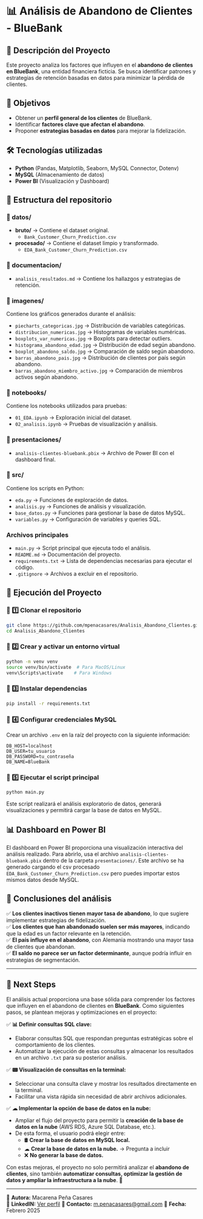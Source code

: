 # 📊 **Análisis de Abandono de Clientes - BlueBank**

## 📌 **Descripción del Proyecto**

Este proyecto analiza los factores que influyen en el **abandono de clientes en BlueBank**, una entidad financiera ficticia. Se busca identificar patrones y estrategias de retención basadas en datos para minimizar la pérdida de clientes.

## 🎯 **Objetivos**

- Obtener un **perfil general de los clientes** de BlueBank.
- Identificar **factores clave que afectan el abandono**.
- Proponer **estrategias basadas en datos** para mejorar la fidelización.

## 🛠 **Tecnologías utilizadas**

- **Python** (Pandas, Matplotlib, Seaborn, MySQL Connector, Dotenv)
- **MySQL** (Almacenamiento de datos)
- **Power BI** (Visualización y Dashboard)

## 📂 **Estructura del repositorio**

### **📁 datos/**

- **bruto/** → Contiene el dataset original.
  - `Bank_Customer_Churn_Prediction.csv`
- **procesado/** → Contiene el dataset limpio y transformado.
  - `EDA_Bank_Customer_Churn_Prediction.csv`

### **📁 documentacion/**

- `analisis_resultados.md` → Contiene los hallazgos y estrategias de retención.

### **📁 imagenes/**

Contiene los gráficos generados durante el análisis:

- `piecharts_categoricas.jpg` → Distribución de variables categóricas.
- `distribucion_numericas.jpg` → Histogramas de variables numéricas.
- `boxplots_var_numericas.jpg` → Boxplots para detectar outliers.
- `histograma_abandono_edad.jpg` → Distribución de edad según abandono.
- `boxplot_abandono_saldo.jpg` → Comparación de saldo según abandono.
- `barras_abandono_pais.jpg` → Distribución de clientes por país según abandono.
- `barras_abandono_miembro_activo.jpg` → Comparación de miembros activos según abandono.

### **📁 notebooks/**

Contiene los notebooks utilizados para pruebas:

- `01_EDA.ipynb` → Exploración inicial del dataset.
- `02_analisis.ipynb` → Pruebas de visualización y análisis.

### **📁 presentaciones/**

- `analisis-clientes-bluebank.pbix` → Archivo de Power BI con el dashboard final.

### **📁 src/**

Contiene los scripts en Python:

- `eda.py` → Funciones de exploración de datos.
- `analisis.py` → Funciones de análisis y visualización.
- `base_datos.py` → Funciones para gestionar la base de datos MySQL.
- `variables.py` → Configuración de variables y queries SQL.

### **Archivos principales**

- `main.py` → Script principal que ejecuta todo el análisis.
- `README.md` → Documentación del proyecto.
- `requirements.txt` → Lista de dependencias necesarias para ejecutar el código.
- `.gitignore` → Archivos a excluir en el repositorio.

## 🚀 **Ejecución del Proyecto**

### 🔹 **1️⃣ Clonar el repositorio**

```bash
git clone https://github.com/mpenacasares/Analisis_Abandono_Clientes.git
cd Analisis_Abandono_Clientes
```

### 🔹 **2️⃣ Crear y activar un entorno virtual**

```bash
python -m venv venv
source venv/bin/activate  # Para MacOS/Linux
venv\Scripts\activate    # Para Windows
```

### 🔹 **3️⃣ Instalar dependencias**

```bash
pip install -r requirements.txt
```

### 🔹 **4️⃣ Configurar credenciales MySQL**

Crear un archivo `.env` en la raíz del proyecto con la siguiente información:

```
DB_HOST=localhost
DB_USER=tu_usuario
DB_PASSWORD=tu_contraseña
DB_NAME=BlueBank
```

### 🔹 **5️⃣ Ejecutar el script principal**

```bash
python main.py
```

Este script realizará el análisis exploratorio de datos, generará visualizaciones y permitirá cargar la base de datos en MySQL.

## 📊 **Dashboard en Power BI**

El dashboard en Power BI proporciona una visualización interactiva del análisis realizado. Para abrirlo, usa el archivo `analisis-clientes-bluebank.pbix` dentro de la carpeta `presentaciones/`. Este archivo se ha generado cargando el csv procesado `EDA_Bank_Customer_Churn_Prediction.csv` pero puedes importar estos mismos datos desde MySQL.

## 📌 **Conclusiones del análisis**

✅ **Los clientes inactivos tienen mayor tasa de abandono**, lo que sugiere implementar estrategias de fidelización.  
✅ **Los clientes que han abandonado suelen ser más mayores**, indicando que la edad es un factor relevante en la retención.  
✅ **El país influye en el abandono**, con Alemania mostrando una mayor tasa de clientes que abandonan.  
✅ **El saldo no parece ser un factor determinante**, aunque podría influir en estrategias de segmentación.

---

## 🚀 **Next Steps**

El análisis actual proporciona una base sólida para comprender los factores que influyen en el abandono de clientes en **BlueBank**. Como siguientes pasos, se plantean mejoras y optimizaciones en el proyecto:

✅ **📊 Definir consultas SQL clave:**

- Elaborar consultas SQL que respondan preguntas estratégicas sobre el comportamiento de los clientes.
- Automatizar la ejecución de estas consultas y almacenar los resultados en un archivo `.txt` para su posterior análisis.

✅ **📟 Visualización de consultas en la terminal:**

- Seleccionar una consulta clave y mostrar los resultados directamente en la terminal.
- Facilitar una vista rápida sin necesidad de abrir archivos adicionales.

✅ **☁ Implementar la opción de base de datos en la nube:**

- Ampliar el flujo del proyecto para permitir la **creación de la base de datos en la nube** (AWS RDS, Azure SQL Database, etc.).
- De esta forma, el usuario podrá elegir entre:
  - 🛢 **Crear la base de datos en MySQL local.**
  - ☁ **Crear la base de datos en la nube.** → Pregunta a incluir
  - ❌ **No generar la base de datos.**

Con estas mejoras, el proyecto no solo permitirá analizar el **abandono de clientes**, sino también **automatizar consultas, optimizar la gestión de datos y ampliar la infraestructura a la nube**. 🚀

---

📌 **Autora:** Macarena Peña Casares  
📌 **LinkedIN:** [Ver perfil](https://www.linkedin.com/in/mpenacasares/)
📌 **Contacto:** m.penacasares@gmail.com
📌 **Fecha:** Febrero 2025
